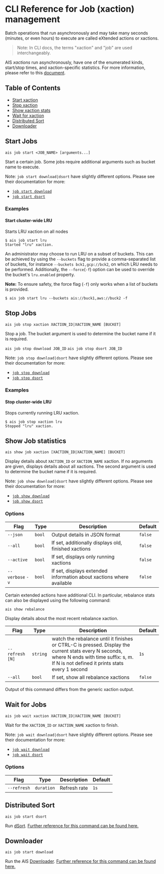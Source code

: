 # CLI Reference for Job (xaction) management

Batch operations that run asynchronously and may take many seconds (minutes, or even hours) to execute are called eXtended actions or xactions.
> Note: In CLI docs, the terms "xaction" and "job" are used interchangeably.

AIS *xactions* run asynchronously, have one of the enumerated kinds, start/stop times, and xaction-specific statistics. For more information, please refer to this [document](/xaction/README.md).

## Table of Contents
- [Start xaction](#start-xaction)
- [Stop xaction](#stop-xaction)
- [Show xaction stats](#show-xaction-stats)
- [Wait for xaction](#wait-for-xaction)
- [Distributed Sort](#distributed-sort)
- [Downloader](#downloader)

## Start Jobs

`ais job start <JOB_NAME> [arguments...]`

Start a certain job. Some jobs require additional arguments such as bucket name to execute.

Note: `job start download|dsort` have slightly different options. Please see their documentation for more:
* [`job start download`](download.md#start-download-job)
* [`job start dsort`](dsort.md#start-dsort-job)

### Examples

#### Start cluster-wide LRU

Starts LRU xaction on all nodes

```console
$ ais job start lru
Started "lru" xaction.
```
An administrator may choose to run LRU on a subset of buckets. This can be achieved by using the `--buckets` flag to provide a comma-separated list of buckets, for instance `--buckets bck1,gcp://bck2`, on which LRU needs to be performed.
Additionally, the `--force`(`-f`) option can be used to override the bucket's `lru.enabled` property.

**Note:** To ensure safety, the force flag (`-f`) only works when a list of buckets is provided.
```console
$ ais job start lru --buckets ais://buck1,aws://buck2 -f
```

## Stop Jobs

`ais job stop xaction XACTION_ID|XACTION_NAME [BUCKET]`

Stop a job. The bucket argument is used to determine the bucket name if it is required.

`ais job stop download JOB_ID`
`ais job stop dsort JOB_ID`

Note: `job stop download|dsort` have slightly different options. Please see their documentation for more:
* [`job stop download`](download.md#stop-download-job)
* [`job stop dsort`](dsort.md#stop-dsort-job)

### Examples

#### Stop cluster-wide LRU

Stops currently running LRU xaction.

```console
$ ais job stop xaction lru
Stopped "lru" xaction.
```

## Show Job statistics

`ais show job xaction [XACTION_ID|XACTION_NAME] [BUCKET]`

Display details about `XACTION_ID` or `XACTION_NAME` xaction. If no arguments are given, displays details about all xactions.
The second argument is used to determine the bucket name if it is required.

Note: `job show download|dsort` have slightly different options. Please see their documentation for more:
* [`job show download`](download.md#show-download-jobs-and-job-status)
* [`job show dsort`](dsort.md#show-dsort-jobs-and-job-status)

### Options

| Flag | Type | Description | Default |
| --- | --- | --- | --- |
| `--json` | `bool` | Output details in JSON format | `false` |
| `--all` | `bool` | If set, additionally displays old, finished xactions | `false` |
| `--active` | `bool` | If set, displays only running xactions | `false` |
| `--verbose` `-v` | `bool` | If set, displays extended information about xactions where available | `false` |

Certain extended actions have additional CLI. In particular, rebalance stats can also be displayed using the following command:

`ais show rebalance`

Display details about the most recent rebalance xaction.

| Flag | Type | Description | Default |
| --- | --- | --- | --- |
| `--refresh [N]` | `string` | watch the rebalance until it finishes or CTRL-C is pressed. Display the current stats every N seconds, where N ends with time suffix: s, m. If N is not defined it prints stats every 1 second | `1s` |
| `--all` | `bool` | If set, show all rebalance xactions | `false` |

Output of this command differs from the generic xaction output.

## Wait for Jobs

`ais job wait xaction XACTION_ID|XACTION_NAME [BUCKET]`

Wait for the `XACTION_ID` or `XACTION_NAME` xaction to finish.

Note: `job wait download|dsort` have slightly different options. Please see their documentation for more:
* [`job wait download`](download.md#wait-for-download-job)
* [`job wait dsort`](dsort.md#wait-for-dsort-job)

### Options

| Flag | Type | Description | Default |
| --- | --- | --- | --- |
| `--refresh` | `duration` | Refresh rate | `1s` |

## Distributed Sort

`ais job start dsort`

Run [dSort](/dsort/README.md).
[Further reference for this command can be found here.](dsort.md)

## Downloader

`ais job start download`

Run the AIS [Downloader](/dsort/README.md).
[Further reference for this command can be found here.](downloader.md)
